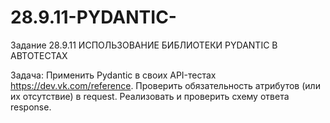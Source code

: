 # 28.9.11-PYDANTIC-
Задание 28.9.11
ИСПОЛЬЗОВАНИЕ БИБЛИОТЕКИ PYDANTIC В АВТОТЕСТАХ

Задача:
Применить Pydantic в своих API-тестах https://dev.vk.com/reference.
Проверить обязательность атрибутов (или их отсутствие) в request.
Реализовать и проверить схему ответа response.
